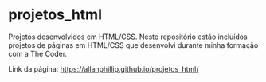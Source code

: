 # projetos_html
Projetos desenvolvidos em HTML/CSS. 
Neste repositório estão incluídos projetos de páginas em HTML/CSS que desenvolvi durante minha formação com a The Coder.

Link da página: https://allanphillip.github.io/projetos_html/
